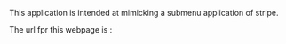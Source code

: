 This application is intended at mimicking a submenu application of stripe.

The url fpr this webpage is : 
